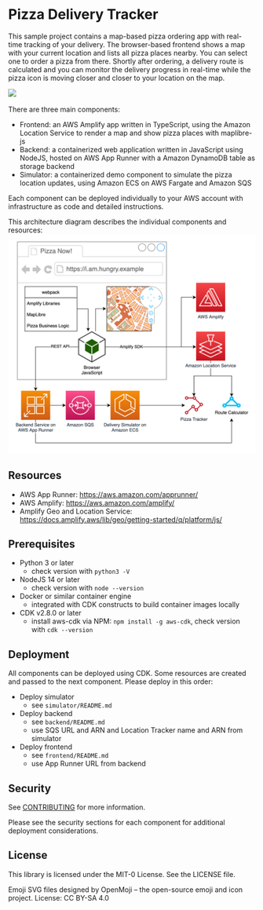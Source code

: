 # Pizza Delivery Tracker

This sample project contains a map-based pizza ordering app with real-time
tracking of your delivery. The browser-based frontend shows a map with your
current location and lists all pizza places nearby. You can select one to order
a pizza from there. Shortly after ordering, a delivery route is calculated and
you can monitor the delivery progress in real-time while the pizza icon is
moving closer and closer to your location on the map.

![](demo.gif?raw=true)

There are three main components:

* Frontend: an AWS Amplify app written in TypeScript, using the Amazon Location
  Service to render a map and show pizza places with maplibre-js
* Backend: a containerized web application written in JavaScript using NodeJS,
  hosted on AWS App Runner with a Amazon DynamoDB table as storage backend
* Simulator: a containerized demo component to simulate the pizza location
  updates, using Amazon ECS on AWS Fargate and Amazon SQS

Each component can be deployed individually to your AWS account with
infrastructure as code and detailed instructions.

This architecture diagram describes the individual components and resources:
![](architecture.png?raw=true)

## Resources

* AWS App Runner: https://aws.amazon.com/apprunner/
* AWS Amplify: https://aws.amazon.com/amplify/
* Amplify Geo and Location Service: https://docs.amplify.aws/lib/geo/getting-started/q/platform/js/

## Prerequisites

* Python 3 or later
  * check version with `python3 -V`
* NodeJS 14 or later
  * check version with `node --version`
* Docker or similar container engine
  * integrated with CDK constructs to build container images locally
* CDK v2.8.0 or later
  * install aws-cdk via NPM: `npm install -g aws-cdk`, check version with `cdk --version`

## Deployment

All components can be deployed using CDK. Some resources are created and passed
to the next component. Please deploy in this order:

* Deploy simulator
  * see `simulator/README.md`
* Deploy backend
  * see `backend/README.md`
  * use SQS URL and ARN and Location Tracker name and ARN from simulator
* Deploy frontend
  * see `frontend/README.md`
  * use App Runner URL from backend

## Security

See [CONTRIBUTING](CONTRIBUTING.md#security-issue-notifications) for more
information.

Please see the security sections for each component for additional deployment
considerations.

## License

This library is licensed under the MIT-0 License. See the LICENSE file.

Emoji SVG files designed by OpenMoji – the open-source emoji and icon project. License: CC BY-SA 4.0
